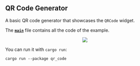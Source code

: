 ## QR Code Generator

A basic QR code generator that showcases the `QRCode` widget.

The __[`main`]__ file contains all the code of the example.

<div align="center">
  <img src="https://iced.rs/examples/qr_code.gif">
</div>

You can run it with `cargo run`:
```
cargo run --package qr_code
```

[`main`]: src/main.rs
